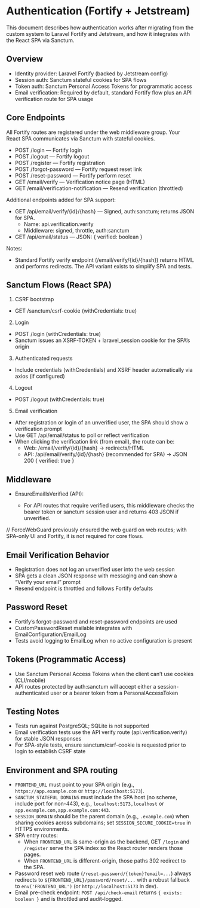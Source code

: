 # Authentication (Fortify + Jetstream)

This document describes how authentication works after migrating from the custom system to Laravel Fortify and Jetstream, and how it integrates with the React SPA via Sanctum.

## Overview

- Identity provider: Laravel Fortify (backed by Jetstream config)
- Session auth: Sanctum stateful cookies for SPA flows
- Token auth: Sanctum Personal Access Tokens for programmatic access
- Email verification: Required by default, standard Fortify flow plus an API verification route for SPA usage

## Core Endpoints

All Fortify routes are registered under the web middleware group. Your React SPA communicates via Sanctum with stateful cookies.

- POST /login — Fortify login
- POST /logout — Fortify logout
- POST /register — Fortify registration
- POST /forgot-password — Fortify request reset link
- POST /reset-password — Fortify perform reset
- GET /email/verify — Verification notice page (HTML)
- GET /email/verification-notification — Resend verification (throttled)

Additional endpoints added for SPA support:

- GET /api/email/verify/{id}/{hash} — Signed, auth:sanctum; returns JSON for SPA.
  - Name: api.verification.verify
  - Middleware: signed, throttle, auth:sanctum
- GET /api/email/status — JSON: { verified: boolean }

Notes:

- Standard Fortify verify endpoint (/email/verify/{id}/{hash}) returns HTML and performs redirects. The API variant exists to simplify SPA and tests.

## Sanctum Flows (React SPA)

1. CSRF bootstrap

- GET /sanctum/csrf-cookie (withCredentials: true)

2. Login

- POST /login (withCredentials: true)
- Sanctum issues an XSRF-TOKEN + laravel_session cookie for the SPA’s origin

3. Authenticated requests

- Include credentials (withCredentials) and XSRF header automatically via axios (if configured)

4. Logout

- POST /logout (withCredentials: true)

5. Email verification

- After registration or login of an unverified user, the SPA should show a verification prompt
- Use GET /api/email/status to poll or reflect verification
- When clicking the verification link (from email), the route can be:
  - Web: /email/verify/{id}/{hash} → redirects/HTML
  - API: /api/email/verify/{id}/{hash} (recommended for SPA) → JSON 200 { verified: true }

## Middleware

- EnsureEmailIsVerified (API):

  - For API routes that require verified users, this middleware checks the bearer token or sanctum session user and returns 403 JSON if unverified.

// ForceWebGuard previously ensured the web guard on web routes; with SPA-only UI and Fortify, it is not required for core flows.

## Email Verification Behavior

- Registration does not log an unverified user into the web session
- SPA gets a clean JSON response with messaging and can show a “Verify your email” prompt
- Resend endpoint is throttled and follows Fortify defaults

## Password Reset

- Fortify’s forgot-password and reset-password endpoints are used
- CustomPasswordReset mailable integrates with EmailConfiguration/EmailLog
- Tests avoid logging to EmailLog when no active configuration is present

## Tokens (Programmatic Access)

- Use Sanctum Personal Access Tokens when the client can’t use cookies (CLI/mobile)
- API routes protected by auth:sanctum will accept either a session-authenticated user or a bearer token from a PersonalAccessToken

## Testing Notes

- Tests run against PostgreSQL; SQLite is not supported
- Email verification tests use the API verify route (api.verification.verify) for stable JSON responses
- For SPA-style tests, ensure sanctum/csrf-cookie is requested prior to login to establish CSRF state

## Environment and SPA routing

- `FRONTEND_URL` must point to your SPA origin (e.g., `https://app.example.com` or `http://localhost:5173`).
- `SANCTUM_STATEFUL_DOMAINS` must include the SPA host (no scheme, include port for non-443), e.g., `localhost:5173,localhost` or `app.example.com,app.example.com:443`.
- `SESSION_DOMAIN` should be the parent domain (e.g., `.example.com`) when sharing cookies across subdomains; set `SESSION_SECURE_COOKIE=true` in HTTPS environments.
- SPA entry routes:
  - When `FRONTEND_URL` is same-origin as the backend, GET `/login` and `/register` serve the SPA index so the React router renders those pages.
  - When `FRONTEND_URL` is different-origin, those paths 302 redirect to the SPA.
- Password reset web route (`/reset-password/{token}?email=...`) always redirects to `${FRONTEND_URL}/password/reset/...` with a robust fallback to `env('FRONTEND_URL')` (or `http://localhost:5173` in dev).
- Email pre-check endpoint: `POST /api/check-email` returns `{ exists: boolean }` and is throttled and audit-logged.
